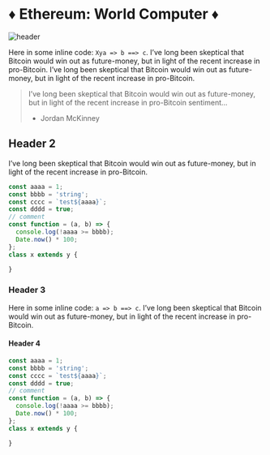 # ♦ Ethereum: World Computer ♦

![header](/images/header.jpeg)

Here in some inline code: `Xya => b ==> c`.
I’ve long been skeptical that Bitcoin would win out as future-money, but in light of the recent increase in pro-Bitcoin.
I’ve long been skeptical that Bitcoin would win out as future-money, but in light of the recent increase in pro-Bitcoin.


> I’ve long been skeptical that Bitcoin would win out as future-money, but in light of the recent increase in pro-Bitcoin sentiment...
>
> - Jordan McKinney

## Header 2

I’ve long been skeptical that Bitcoin would win out as future-money, but in light of the recent increase in pro-Bitcoin.

```js
const aaaa = 1;
const bbbb = 'string';
const cccc = `test${aaaa}`;
const dddd = true;
// comment
const function = (a, b) => {
  console.log(!aaaa >= bbbb);
  Date.now() * 100;
};
class x extends y {

}
```

### Header 3

Here in some inline code: `a => b ==> c`.
I’ve long been skeptical that Bitcoin would win out as future-money, but in light of the recent increase in pro-Bitcoin.

#### Header 4

```js
const aaaa = 1;
const bbbb = 'string';
const cccc = `test${aaaa}`;
const dddd = true;
// comment
const function = (a, b) => {
  console.log(!aaaa >= bbbb);
  Date.now() * 100;
};
class x extends y {

}
```